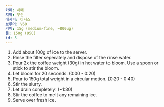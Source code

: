 ```yaml
---
카페: 히떼
지역: 부산
레시피: 아시스
브루어: V60
커피: 15g (medium-fine, ~800ug)
물: 150g (95C)
id: 5
--- 
```


1. Add about 100g of ice to the server.
2. Rinse the filter seperately and dispose of the rinse water.
3. Pour 2x the coffee weight (30g) in hot water to bloom. Use a spoon or stick to stir the bloom.
4. Let bloom for 20 seconds. (0:00 - 0:20)
5. Pour to 150g total weight in a circular motion. (0:20 - 0:40)
6. Stir the slurry.
7. Let drain completely. (~1:30)
8. Stir the coffee to melt any remaining ice.
9. Serve over fresh ice.
